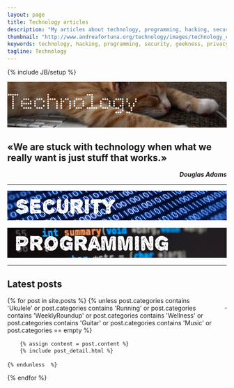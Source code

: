 ```yaml
---
layout: page
title: Technology articles
description: "My articles about technology, programming, hacking, security and geekness"
thumbnail: "http://www.andreafortuna.org/technology/images/technology_cover.jpg"
keywords: technology, hacking, programming, security, geekness, privacy
tagline: Technology
---
```

{% include JB/setup %}

![Tech Cat](/technology/images/technology_cover.jpg)

«We are stuck with technology when what we really want is just stuff that works.»
--
<p style="text-align: right;font-style: italic;"><strong>Douglas Adams</strong></p>

<hr/>

[![Security](/security/images/security_cover.jpg)](/security/)

[![Programming](/programming/images/programming-cover.jpg)](/programming/)

<hr/>

Latest posts
--

<p style="text-align: right;float:right;margin-top:10px;margin-left:20px;"><a href="rss.xml"><i class="fa fa-rss fa-4x" >&nbsp;</i></a></p>
<div class="blog-index">
{% for post in site.posts %}
    {% unless post.categories contains 'Ukulele' or post.categories contains 'Running' or post.categories contains 'WeeklyRoundup' or post.categories contains 'Wellness' or post.categories contains 'Guitar'  or post.categories contains 'Music' or  post.categories == empty %}
     
        {% assign content = post.content %}
        {% include post_detail.html %}
       
    {% endunless  %}
{% endfor %}
</div>



